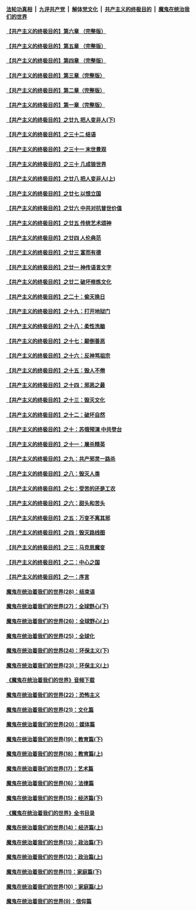 ####  [法轮功真相](../../../../basic/blob/master/README.md?t=04302031) &nbsp;|&nbsp; [九评共产党](../../../../9ping.md/blob/master/README.md?t=04302031) &nbsp;|&nbsp; [解体党文化](../../../../jtdwh.md/blob/master/README.md?t=04302031)  &nbsp;|&nbsp; [共产主义的终极目的](../../../../gczydzjmd.md/blob/master/README.md?t=04302031) &nbsp;|&nbsp; [魔鬼在统治我们的世界](../../../../mgztzwmdsj.md/blob/master/README.md?t=04302031) 

#### [【共产主义的终极目的】第六章 （完整版）](../pages/nsc422/n11428913.md?t=04302031) 

#### [【共产主义的终极目的】第五章 （完整版）](../pages/nsc422/n11428912.md?t=04302031) 

#### [【共产主义的终极目的】第四章 （完整版）](../pages/nsc422/n11428907.md?t=04302031) 

#### [【共产主义的终极目的】第三章（完整版）](../pages/nsc422/n11428848.md?t=04302031) 

#### [【共产主义的终极目的】第二章（完整版）](../pages/nsc422/n11428831.md?t=04302031) 

#### [【共产主义的终极目的】第一章（完整版）](../pages/nsc422/n11417651.md?t=04302031) 

#### [【共产主义的终极目的】之廿九 把人变非人(下)](../pages/nsc422/n11344140.md?t=04302031) 

#### [【共产主义的终极目的】之三十二 结语](../pages/nsc422/n11360535.md?t=04302031) 

#### [【共产主义的终极目的】之三十一 末世景观](../pages/nsc422/n11351129.md?t=04302031) 

#### [【共产主义的终极目的】之三十 几成狼世界](../pages/nsc422/n11348280.md?t=04302031) 

#### [【共产主义的终极目的】之廿八 把人变非人(上)](../pages/nsc422/n11340492.md?t=04302031) 

#### [【共产主义的终极目的】之廿七 以恨立国](../pages/nsc422/n11336944.md?t=04302031) 

#### [【共产主义的终极目的】之廿六 中共对抗普世价值](../pages/nsc422/n11324785.md?t=04302031) 

#### [【共产主义的终极目的】之廿五 传统艺术颂神](../pages/nsc422/n11296396.md?t=04302031) 

#### [【共产主义的终极目的】之廿四 人伦典范](../pages/nsc422/n11296397.md?t=04302031) 

#### [【共产主义的终极目的】之廿三 富而有德](../pages/nsc422/n11283598.md?t=04302031) 

#### [【共产主义的终极目的】之廿一 神传语言文字](../pages/nsc422/n11263265.md?t=04302031) 

#### [【共产主义的终极目的】之廿二 破坏修炼文化](../pages/nsc422/n11245728.md?t=04302031) 

#### [【共产主义的终极目的】之二十：偷天换日](../pages/nsc422/n11238846.md?t=04302031) 

#### [【共产主义的终极目的】之十九：打开地狱门](../pages/nsc422/n11206376.md?t=04302031) 

#### [【共产主义的终极目的】之十八：柔性洗脑](../pages/nsc422/n11199994.md?t=04302031) 

#### [【共产主义的终极目的】之十七：颠倒善恶](../pages/nsc422/n11179782.md?t=04302031) 

#### [【共产主义的终极目的】之十六：反神骂祖宗](../pages/nsc422/n11166798.md?t=04302031) 

#### [【共产主义的终极目的】之十五：毁人不倦](../pages/nsc422/n11166792.md?t=04302031) 

#### [【共产主义的终极目的】之十四：邪恶之最](../pages/nsc422/n11150249.md?t=04302031) 

#### [【共产主义的终极目的】之十三：毁灭文化](../pages/nsc422/n11135227.md?t=04302031) 

#### [【共产主义的终极目的】之十二：破坏自然](../pages/nsc422/n11135214.md?t=04302031) 

#### [【共产主义的终极目的】之十：苏俄预演 中共登台](../pages/nsc422/n11118424.md?t=04302031) 

#### [【共产主义的终极目的】之十一：屠杀精英](../pages/nsc422/n11118442.md?t=04302031) 

#### [【共产主义的终极目的】之九：共产邪灵一路杀](../pages/nsc422/n11114139.md?t=04302031) 

#### [【共产主义的终极目的】之八：毁灭人类](../pages/nsc422/n11108503.md?t=04302031) 

#### [【共产主义的终极目的】之七：受苦的还是工农](../pages/nsc422/n11101809.md?t=04302031) 

#### [【共产主义的终极目的】之六：甜头和苦头](../pages/nsc422/n11096971.md?t=04302031) 

#### [【共产主义的终极目的】之五：万变不离其邪](../pages/nsc422/n11091285.md?t=04302031) 

#### [【共产主义的终极目的】之四：毁灭路线图](../pages/nsc422/n11086284.md?t=04302031) 

#### [【共产主义的终极目的】之三：马克思魔变](../pages/nsc422/n11061941.md?t=04302031) 

#### [【共产主义的终极目的】之二：中心之国](../pages/nsc422/n11047728.md?t=04302031) 

#### [【共产主义的终极目的】之一：序言](../pages/nsc422/n11086077.md?t=04302031) 

#### [魔鬼在统治着我们的世界(28)：结束语](../pages/nsc422/n10936246.md?t=04302031) 

#### [魔鬼在统治着我们的世界(27)：全球野心(下)](../pages/nsc422/n10928319.md?t=04302031) 

#### [魔鬼在统治着我们的世界(26)：全球野心(上)](../pages/nsc422/n10900318.md?t=04302031) 

#### [魔鬼在统治着我们的世界(25)：全球化](../pages/nsc422/n10788205.md?t=04302031) 

#### [魔鬼在统治着我们的世界(24)：环保主义(下)](../pages/nsc422/n10695307.md?t=04302031) 

#### [魔鬼在统治着我们的世界(23)：环保主义(上)](../pages/nsc422/n10688613.md?t=04302031) 

#### [《魔鬼在统治着我们的世界》音频下载](../pages/nsc422/n10635553.md?t=04302031) 

#### [魔鬼在统治着我们的世界(22)：恐怖主义](../pages/nsc422/n10614727.md?t=04302031) 

#### [魔鬼在统治着我们的世界(21)：文化篇](../pages/nsc422/n10597706.md?t=04302031) 

#### [魔鬼在统治着我们的世界(20)：媒体篇](../pages/nsc422/n10586579.md?t=04302031) 

#### [魔鬼在统治着我们的世界(19)：教育篇(下)](../pages/nsc422/n10564808.md?t=04302031) 

#### [魔鬼在统治着我们的世界(18)：教育篇(上)](../pages/nsc422/n10526970.md?t=04302031) 

#### [魔鬼在统治着我们的世界(17)：艺术篇](../pages/nsc422/n10499093.md?t=04302031) 

#### [魔鬼在统治着我们的世界(16)：法律篇](../pages/nsc422/n10485969.md?t=04302031) 

#### [魔鬼在统治着我们的世界(15)：经济篇(下)](../pages/nsc422/n10469975.md?t=04302031) 

#### [《魔鬼在统治着我们的世界》全书目录](../pages/nsc422/n10464261.md?t=04302031) 

#### [魔鬼在统治着我们的世界(14)：经济篇(上)](../pages/nsc422/n10457370.md?t=04302031) 

#### [魔鬼在统治着我们的世界(13)：政治篇(下)](../pages/nsc422/n10448270.md?t=04302031) 

#### [魔鬼在统治着我们的世界(12)：政治篇(上)](../pages/nsc422/n10444576.md?t=04302031) 

#### [魔鬼在统治着我们的世界(11)：家庭篇(下)](../pages/nsc422/n10440961.md?t=04302031) 

#### [魔鬼在统治着我们的世界(10)：家庭篇(上)](../pages/nsc422/n10435448.md?t=04302031) 

#### [魔鬼在统治着我们的世界(9)：信仰篇](../pages/nsc422/n10432159.md?t=04302031) 


